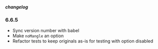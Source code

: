 ##### changelog

### 6.6.5

* Sync version number with babel
* Make `noMangle` an option
* Refactor tests to keep originals as-is for testing with option disabled
